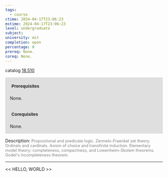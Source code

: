 ```yaml
---
tags:
  - course
ctime: 2024-04-17T23:06:23
mstime: 2024-04-17T23:06:23
level: undergraduate
subject: 
university: mit
completion: open
percentage: 0
prereq: None.
coreq: None.
---
```


catalog [18.510](http://student.mit.edu/catalog/m18b.html#18.510)

<span style="display: block; padding: 15px; background-color: rgb(100, 100, 100, 0.2);"><font id="m_prereq1758_0" style="display: block; font-family: Arial, sans-serif; font-weight: bold; padding: 5px">Prerequisites</font><br><span id="prereq1758_0">None.</span></span>
<span style="display: block; padding: 15px; background-color: rgb(100, 100, 100, 0.2);"><font id="m_coreq1758_0" style="display: block; font-family: Arial, sans-serif; font-weight: bold; padding: 5px">Corequisites</font><br><span id="coreq1758_0">None.</span></span>

<font style="">Description:</font>
<font style="color: grey; font-size: 0.8rem;">Propositional and predicate logic. Zermelo-Fraenkel set theory. Ordinals and cardinals. Axiom of choice and transfinite induction. Elementary model theory: completeness, compactness, and Lowenheim-Skolem theorems. Godel's incompleteness theorem.</font>



---

<< HELLO, WORLD >>

